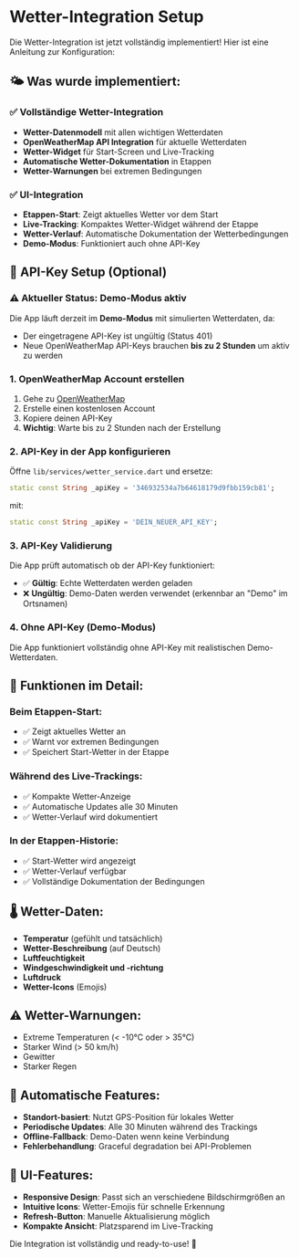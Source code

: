 # Wetter-Integration Setup

Die Wetter-Integration ist jetzt vollständig implementiert! Hier ist eine Anleitung zur Konfiguration:

## 🌤️ Was wurde implementiert:

### ✅ Vollständige Wetter-Integration

- **Wetter-Datenmodell** mit allen wichtigen Wetterdaten
- **OpenWeatherMap API Integration** für aktuelle Wetterdaten
- **Wetter-Widget** für Start-Screen und Live-Tracking
- **Automatische Wetter-Dokumentation** in Etappen
- **Wetter-Warnungen** bei extremen Bedingungen

### ✅ UI-Integration

- **Etappen-Start**: Zeigt aktuelles Wetter vor dem Start
- **Live-Tracking**: Kompaktes Wetter-Widget während der Etappe
- **Wetter-Verlauf**: Automatische Dokumentation der Wetterbedingungen
- **Demo-Modus**: Funktioniert auch ohne API-Key

## 🔧 API-Key Setup (Optional)

### ⚠️ Aktueller Status: Demo-Modus aktiv

Die App läuft derzeit im **Demo-Modus** mit simulierten Wetterdaten, da:

- Der eingetragene API-Key ist ungültig (Status 401)
- Neue OpenWeatherMap API-Keys brauchen **bis zu 2 Stunden** um aktiv zu werden

### 1. OpenWeatherMap Account erstellen

1. Gehe zu [OpenWeatherMap](https://openweathermap.org/api)
2. Erstelle einen kostenlosen Account
3. Kopiere deinen API-Key
4. **Wichtig**: Warte bis zu 2 Stunden nach der Erstellung

### 2. API-Key in der App konfigurieren

Öffne `lib/services/wetter_service.dart` und ersetze:

```dart
static const String _apiKey = '346932534a7b64618179d9fbb159cb81';
```

mit:

```dart
static const String _apiKey = 'DEIN_NEUER_API_KEY';
```

### 3. API-Key Validierung

Die App prüft automatisch ob der API-Key funktioniert:

- ✅ **Gültig**: Echte Wetterdaten werden geladen
- ❌ **Ungültig**: Demo-Daten werden verwendet (erkennbar an "Demo" im Ortsnamen)

### 4. Ohne API-Key (Demo-Modus)

Die App funktioniert vollständig ohne API-Key mit realistischen Demo-Wetterdaten.

## 🎯 Funktionen im Detail:

### Beim Etappen-Start:

- ✅ Zeigt aktuelles Wetter an
- ✅ Warnt vor extremen Bedingungen
- ✅ Speichert Start-Wetter in der Etappe

### Während des Live-Trackings:

- ✅ Kompakte Wetter-Anzeige
- ✅ Automatische Updates alle 30 Minuten
- ✅ Wetter-Verlauf wird dokumentiert

### In der Etappen-Historie:

- ✅ Start-Wetter wird angezeigt
- ✅ Wetter-Verlauf verfügbar
- ✅ Vollständige Dokumentation der Bedingungen

## 🌡️ Wetter-Daten:

- **Temperatur** (gefühlt und tatsächlich)
- **Wetter-Beschreibung** (auf Deutsch)
- **Luftfeuchtigkeit**
- **Windgeschwindigkeit und -richtung**
- **Luftdruck**
- **Wetter-Icons** (Emojis)

## ⚠️ Wetter-Warnungen:

- Extreme Temperaturen (< -10°C oder > 35°C)
- Starker Wind (> 50 km/h)
- Gewitter
- Starker Regen

## 🔄 Automatische Features:

- **Standort-basiert**: Nutzt GPS-Position für lokales Wetter
- **Periodische Updates**: Alle 30 Minuten während des Trackings
- **Offline-Fallback**: Demo-Daten wenn keine Verbindung
- **Fehlerbehandlung**: Graceful degradation bei API-Problemen

## 🎨 UI-Features:

- **Responsive Design**: Passt sich an verschiedene Bildschirmgrößen an
- **Intuitive Icons**: Wetter-Emojis für schnelle Erkennung
- **Refresh-Button**: Manuelle Aktualisierung möglich
- **Kompakte Ansicht**: Platzsparend im Live-Tracking

Die Integration ist vollständig und ready-to-use! 🚀
